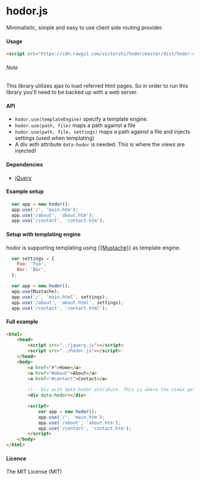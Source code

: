 hodor.js
======

Minimalistic, simple and easy to use client side routing provider.

#### Usage
```html
<script src="https://cdn.rawgit.com/victorzki/hodor/master/dist/hodor-min-0.0.1.js"></script>
```
###### Note
This library utilizes ajax to load referred html pages. So in order to run this library you'll need to be backed up with a web server.
#### API
* `hodor.use(templateEngine)` specify a template engine.
* `hodor.use(path, file)` maps a path against a file
* `hodor.use(path, file, settings)` maps a path against a file and injects settings (used when templating)
* A div with attribute `data-hodor` is needed. This is where the views are injected!

#### Dependencies
* [jQuery](http://jquery.com/)

#### Example setup
```javascript
  var app = new hodor();
  app.use('/', 'main.htm');
  app.use('/about', 'about.htm');
  app.use('/contact', 'contact.htm');
```

#### Setup with templating engine
hodor is supporting templating using [{{Mustache}}](https://github.com/janl/mustache.js) as template engine.
```javascript
  var settings = {
    Foo: 'Foo',
    Bar: 'Bar',
  };

  var app = new hodor();
  app.use(Mustache);
  app.use('/', 'main.html', settings);
  app.use('/about', 'about.html', settings);
  app.use('/contact', 'contact.html');
```

#### Full example
```html
<html>
	<head>
		<script src="../jquery.js"></script>
		<script src="../hodor.js"></script>
	</head>
	<body>
		<a href="#">Home</a>
		<a href="#about">About</a>
		<a href="#contact">Contact</a>
		
		<!-- Div with data-hodor attribute. This is where the views gets injected -->
		<div data-hodor></div>

		<script>
			var app = new hodor();
			app.use('/', 'main.htm');
			app.use('/about', 'about.htm');
			app.use('/contact', 'contact.htm');
		</script>
	</body>
</html>
```

#### Licence
The MIT License (MIT)
